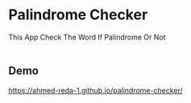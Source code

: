 # Palindrome Checker
This App Check The Word If Palindrome Or Not
<br/>
<br/>
## Demo

https://ahmed-reda-1.github.io/palindrome-checker/
